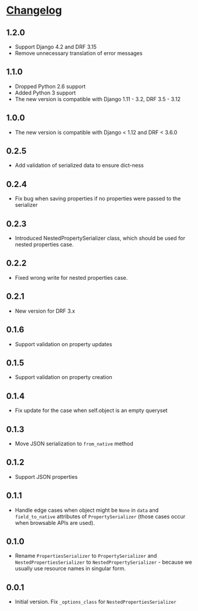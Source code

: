 # [Changelog](https://github.com/yola/drf-madprops)

## 1.2.0
* Support Django 4.2 and DRF 3.15
* Remove unnecessary translation of error messages

## 1.1.0
* Dropped Python 2.6 support
* Added Python 3 support
* The new version is compatible with Django 1.11 - 3.2, DRF 3.5 - 3.12

## 1.0.0
* The new version is compatible with Django < 1.12 and DRF < 3.6.0

## 0.2.5
* Add validation of serialized data to ensure dict-ness

## 0.2.4
* Fix bug when saving properties if no properties were passed to the serializer

## 0.2.3
* Introduced NestedPropertySerializer class, which should be used for nested
  properties case.

## 0.2.2
* Fixed wrong write for nested properties case.

## 0.2.1
* New version for DRF 3.x

## 0.1.6
* Support validation on property updates

## 0.1.5
* Support validation on property creation

## 0.1.4
* Fix update for the case when self.object is an empty queryset

## 0.1.3
* Move JSON serialization to `from_native` method

## 0.1.2
* Support JSON properties

## 0.1.1
* Handle edge cases when object might be `None` in `data` and `field_to_native`
attributes of `PropertySerializer` (those cases occur when browsable APIs
are used).

## 0.1.0
* Rename `PropertiesSerializer` to `PropertySerializer` and
`NestedPropertiesSerializer` to `NestedPropertySerializer` - because we
usually use resource names in singular form.

## 0.0.1
* Initial version. Fix `_options_class` for `NestedPropertiesSerializer`
